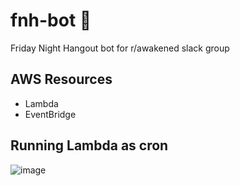 # fnh-bot 🥳

Friday Night Hangout bot for r/awakened slack group

## AWS Resources

- Lambda
- EventBridge

## Running Lambda as cron

![image](https://github.com/ebanner/fnh-bot/assets/2068912/af404eb9-9b37-4875-83e0-63bafa35d1c6)
